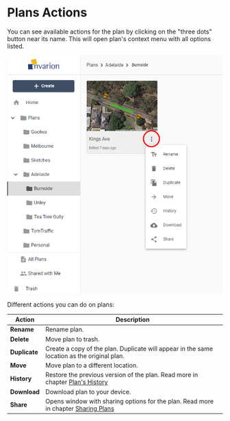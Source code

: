 # Plans Actions

You can see available actions for the plan by clicking on the "three dots" button near its name. This will open plan's context menu with all options listed.

![Plan Actions](./assets/Plan_Actions.png)

Different actions you can do on plans:

|Action|Description|
|---|---|
|**Rename**|Rename plan.|
|**Delete**|Move plan to trash.|
|**Duplicate**|Create a copy of the plan. Duplicate will appear in the same location as the original plan.|
|**Move**|Move plan to a different location.|
|**History**|Restore the previous version of the plan. Read more in chapter [Plan's History](./3.9%20Plan_s%20History.md)
|**Download**|Download plan to your device.|
|**Share**|Opens window with sharing options for the plan. Read more in chapter [Sharing Plans](./3.8%20Sharing%20Plans.md)  |